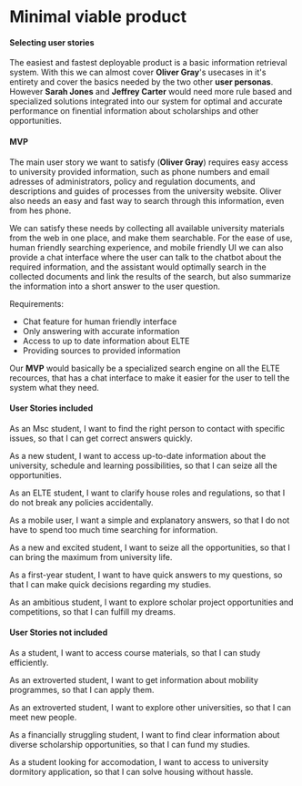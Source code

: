 # Minimal viable product

#### Selecting user stories

The easiest and fastest deployable product is a basic information retrieval
system. With this we can almost cover **Oliver Gray**'s usecases in it's entirety
and cover the basics needed by the two other **user personas**.
However **Sarah Jones** and **Jeffrey Carter** would need more rule based and
specialized solutions integrated into our system for optimal and accurate
performance on finential information about scholarships and other opportunities.

#### MVP

The main user story we want to satisfy (**Oliver Gray**) requires easy access to
university provided information, such as phone numbers and email adresses of 
administrators, policy and regulation documents, and descriptions and guides of
processes from the university website. Oliver also needs an easy and fast way to search through this 
information, even from hes phone.

We can satisfy these needs by collecting all available university materials from
the web in one place, and make them searchable. For the ease of use, human friendly
searching experience, and mobile friendly UI we can also provide a chat interface
where the user can talk to the chatbot about the required information, and the
assistant would optimally search in the collected documents and link the results
of the search, but also summarize the information into a short answer to the user
question.

Requirements:
- Chat feature for human friendly interface
- Only answering with accurate information
- Access to up to date information about ELTE
- Providing sources to provided information

Our **MVP** would basically be a specialized search engine on all the ELTE
recources, that has a chat interface to make it easier for the user to tell
the system what they need.

#### User Stories included

As an Msc student, I want to find the right person to contact with specific issues, so that I can get correct answers quickly.

As a new student, I want to access up-to-date information about the university, schedule and learning possibilities, so that I can seize all the opportunities.

As an ELTE student, I want to clarify house roles and regulations, so that I do not break any policies accidentally.

As a mobile user, I want a simple and explanatory answers, so that I do not have to spend too much time searching for information.

As a new and excited student, I want to seize all the opportunities, so that I can bring the maximum from university life.

As a first-year student, I want to have quick answers to my questions, so that I can make quick decisions regarding my studies.

As an ambitious student, I want to explore scholar project opportunities and competitions, so that I can fulfill my dreams.

#### User Stories not included

As a student, I want to access course materials, so that I can study efficiently.

As an extroverted student, I want to get information about mobility programmes, so that I can apply them.

As an extroverted student, I want to explore other universities, so that I can meet new people.

As a financially struggling student, I want to find clear information about diverse scholarship opportunities, so that I can fund my studies.

As a student looking for accomodation, I want to access to university dormitory application, so that I can solve housing without hassle.
